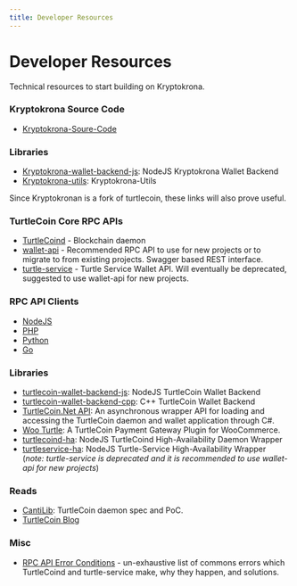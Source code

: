 ```yaml
---
title: Developer Resources
---
```


# Developer Resources

Technical resources to start building on Kryptokrona.

### Kryptokrona Source Code

* [Kryptokrona-Soure-Code](https://github.com/kryptokrona/kryptokrona)

### Libraries

* [Kryptokrona-wallet-backend-js](https://github.com/kryptokrona/kryptokrona-wallet-backend-js): NodeJS Kryptokrona Wallet Backend
* [Kryptokrona-utils](https://github.com/kryptokrona/kryptokrona-utils): Kryptokrona-Utils

Since Kryptokronan is a fork of turtlecoin, these links will also prove useful.

### TurtleCoin Core RPC APIs

* [TurtleCoind](../../docs/api/Daemon-JSON-RPC-API/) - Blockchain daemon
* [wallet-api](https://turtlecoin.github.io/wallet-api-docs/) - Recommended RPC API to use for new projects or to migrate to from existing projects. Swagger based REST interface.
* [turtle-service](../../docs/api/Legacy-Wallet-RPC-API/) - Turtle Service Wallet API. Will eventually be deprecated, suggested to use wallet-api for new projects.

### RPC API Clients

* [NodeJS](https://www.npmjs.com/package/turtlecoin-rpc)
* [PHP](https://github.com/turtlecoin/turtlecoin-rpc-php)
* [Python](https://github.com/turtlecoin/turtlecoin-rpc-python)
* [Go](https://github.com/turtlecoin/turtlecoin-rpc-go)

### Libraries

* [turtlecoin-wallet-backend-js](https://github.com/turtlecoin/turtlecoin-wallet-backend-js): NodeJS TurtleCoin Wallet Backend
* [turtlecoin-wallet-backend-cpp](https://github.com/zpalmtree/turtlecoin-wallet-backend-cpp): C++ TurtleCoin Wallet Backend
* [TurtleCoin.Net API](https://github.com/turtlecoin/turtlecoin-walletd-csharp): An asynchronous wrapper API for loading and accessing the TurtleCoin daemon and wallet application through C#.
* [Woo Turtle](https://github.com/turtlecoin/woo-turtle): A TurtleCoin Payment Gateway Plugin for WooCommerce.
* [turtlecoind-ha](https://www.npmjs.com/package/turtlecoind-ha): NodeJS TurtleCoind High-Availability Daemon Wrapper
* [turtleservice-ha](https://www.npmjs.com/package/turtleservice-ha): NodeJS Turtle-Service High-Availability Wrapper\
  (_note: turtle-service is deprecated and it is recommended to use wallet-api for new projects_)

### Reads

* [CantiLib](https://github.com/turtlecoin/cs-turtlecoin): TurtleCoin daemon spec and PoC.
* [TurtleCoin Blog](https://blog.turtlecoin.lol)

### Misc

* [RPC API Error Conditions](../../docs/api/RPC-API-Error-Conditions/) - un-exhaustive list of commons errors which TurtleCoind and turtle-service make, why they happen, and solutions.

